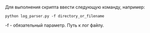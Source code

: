 Для выполнения скрипта ввести следующую команду, например:

    python log_parser.py -f directory_or_filename

-f - обязательный параметр. Путь к лог файлу.



